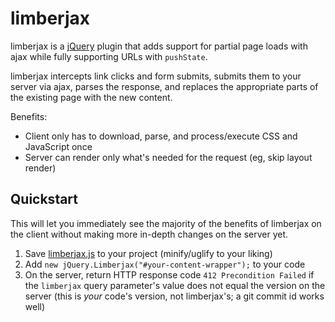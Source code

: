 # limberjax

limberjax is a [jQuery](https://jquery.com/) plugin that adds support for partial page loads with ajax while fully supporting URLs with `pushState`.

limberjax intercepts link clicks and form submits, submits them to your server via ajax, parses the response, and replaces the appropriate parts of the existing page with the new content.

Benefits:

- Client only has to download, parse, and process/execute CSS and JavaScript once
- Server can render only what's needed for the request (eg, skip layout render)

## Quickstart

This will let you immediately see the majority of the benefits of limberjax on the client without making more in-depth changes on the server yet.

1. Save [limberjax.js](https://github.com/0b10011/limberjax/blob/master/src/limberjax.js) to your project (minify/uglify to your liking)
2. Add `new jQuery.Limberjax("#your-content-wrapper");` to your code
3. On the server, return HTTP response code `412 Precondition Failed` if the `limberjax` query parameter's value does not equal the version on the server (this is *your* code's version, not limberjax's; a git commit id works well)
